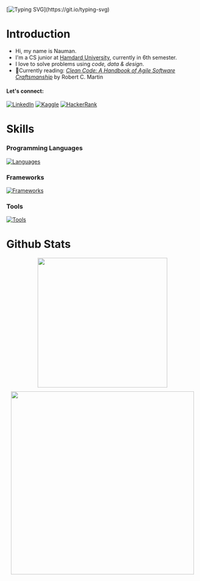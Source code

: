 
[![Typing SVG](https://readme-typing-svg.herokuapp.com?font=Press+Start+2P&size=36&duration=3000&pause=1000&color=f1f6f9&background=FFFFFF00&center=true&vCenter=true&random=false&width=1200&height=60&separator=%3D&lines=print(%22Hello%2C+world!%22)%3Dprintf(%22Hello%2C+world!\n%22);%3Dcout+%3C%3C+%22Hello%2C+world!%22;%3DConsole.Write(%22Hello%2C+world!%22);%3Decho+%22Hello%2C+world!%22)](https://git.io/typing-svg)

# Introduction

- Hi, my name is Nauman.
- I'm a CS junior at [Hamdard University](https://www.hamdard.edu.pk/), currently in 6th semester.
- I love to solve problems using *code, data & design*.
- 📘Currently reading: [*Clean Code: A Handbook of Agile Software Craftsmanship*](https://www.goodreads.com/book/show/3735293-clean-code) by Robert C. Martin

#### Let's connect:

[![LinkedIn](https://img.shields.io/badge/LinkedIn-%230077B5.svg?&style=flat-square&logo=linkedin&labelColor=0b65c3&logoColor=white&color=0b65c3)](https://linkedin.com/in/naumanaarif)
[![Kaggle](https://img.shields.io/badge/Kaggle-%230077B5.svg?&style=flat-square&logo=kaggle&labelColor=20beff&logoColor=white&color=20beff)](https://www.kaggle.com/naumanaarif)
[![HackerRank](https://img.shields.io/badge/HackerRank-%231877F2.svg?&style=flat-square&logo=hackerrank&color=0c131c)](https://www.hackerrank.com/naumanaarif)


# Skills

### Programming Languages

[![Languages](https://skillicons.dev/icons?i=python,c,cpp,html,css,js,bash,md,regex&theme=dark)](#)

### Frameworks

[![Frameworks](https://skillicons.dev/icons?i=flask,django,fastapi,selenium,bootstrap&theme=dark)](#)

### Tools

[![Tools](https://skillicons.dev/icons?i=git,github,linux,vscode,powershell,mysql,ps,figma&theme=dark)](#)



# Github Stats

<div align=center>

<div style="display: flex-wrap; justify-content: space-between;">

<!-- LANGS -->
<img src="https://github-readme-stats.vercel.app/api/top-langs/?username=naumanaarif&hide=Jupyter%20Notebook&title_color=ffffff&hide_border=true&show_icons=true&theme=github_dark&layout=compact" height="" width="340" style="margin-bottom: 10px">

<!-- STREAK -->
<img src="https://github-readme-streak-stats.herokuapp.com?user=naumanaarif&theme=github-dark-blue&stroke=384963&hide_border=true&date_format=M%20j%5B%2C%20Y%5D" width="480">

<!-- RANK -->
<!-- <img src="https://github-readme-stats.vercel.app/api?username=naumanaarif&theme=github_dark&show_icons=true&hide_border=true&count_private=true&hide_title=true"> -->

<!-- </div> -->

<!-- CONTRIBUTION GRAPH -->
<!-- <img src="https://activity-graph.herokuapp.com/graph?username=naumanaarif&theme=github-dark&hide_border=true&color=e5e5e5&custom_title=Contributions%20in%20last%2030%20days"> -->

<!-- </div> -->

<!-- ![Views](https://komarev.com/ghpvc/?username=naumanaarif&color=1f6fea&style=for-the-badge&label=Profile+views) -->

